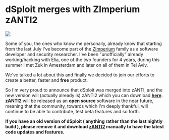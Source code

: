 dSploit merges with ZImperium zANTI2
==

![](https://www.zimperium.com/images/zanti/hero.jpg)

Some of you, the ones who know me personally, already know that starting from the last July I've become part of the [ZImperium](https://www.zimperium.com/) family as a software developer and security researcher. 
I've been "unofficially" already working/hacking with Elia, one of the two founders for 4 years, during this summer I met Zuk in Amesterdam and later on all of them in Tel Aviv.

We've talked a lot about this and finally we decided to join our efforts to create a better, faster and **free** product.

So I'm very proud to announce that dSploit was merged into zANTI, and the new version will (actually already is) zANTI2 which you can download **[here](https://s3.amazonaws.com/zANTI/zANTI2.apk)**. 
**zANTI2** will be released as an **open source** software in the near future, meaning that the community, towards which I'm deeply thankful, will continue to be able to contribute, test beta features and so forth.

**If you have an old version of dSploit ( anything rather than the last nightly build ), please remove it and download [zANTI2](https://s3.amazonaws.com/zANTI/zANTI2.apk) manually to have the latest code updates and features.**
